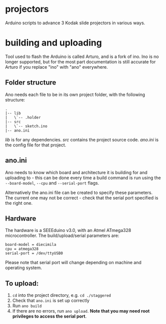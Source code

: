 # projectors
Arduino scripts to advance 3 Kodak slide projectors in various ways.

# building and uploading
Tool used to flash the Arduino is called Arturo, and is a fork of ino. Ino is no longer supported, but for the most part documentation is still accurate for Arturo if you replace "ino" with "ano" everywhere.

## Folder structure
Ano needs each file to be in its own project folder, with the following structure:

```
.
|-- lib
|   \`-- .holder
|-- src
|   \`-- sketch.ino
|-- ano.ini
```

*lib* is for any dependencies.
*src* contains the project source code.
*ano.ini* is the config file for that project.

## ano.ini
Ano needs to know which board and architecture it is building for and uploading to - this can be done every time a build command is run using the `--board-model`, `--cpu` and `--serial-port` flags.

Alternatively the ano.ini file can be created to specify these parameters. The current one may not be correct - check that the serial port specified is the right one.

## Hardware
The hardware is a SEEEduino v3.0, with an Atmel ATmega328 microcontroller. The build/upload/serial parameters are:

```
board-model = diecimila
cpu = atmega328
serial-port = /dev/ttyUSB0
```

Please note that serial port will change depending on machine and operating system. 

## To upload:
1. `cd` into the project directory, e.g. `cd ./staggered`
2. Check that `ano.ini` is set up correctly
3. Run `ano build`
4. If there are no errors, run `ano upload`. **Note that you may need root privileges to access the serial port**.
